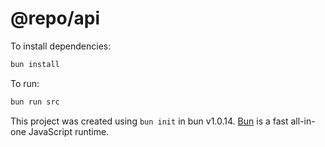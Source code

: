 # @repo/api

To install dependencies:

```bash
bun install
```

To run:

```bash
bun run src
```

This project was created using `bun init` in bun v1.0.14. [Bun](https://bun.sh) is a fast all-in-one JavaScript runtime.
